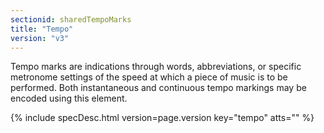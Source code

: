 ```yaml
---
sectionid: sharedTempoMarks
title: "Tempo"
version: "v3"
---
```




Tempo marks are indications through words, abbreviations, or specific metronome settings
of the speed at which a piece of music is to be performed. Both instantaneous and
continuous tempo markings may be encoded using this element.



{% include specDesc.html version=page.version key="tempo" atts="" %}



